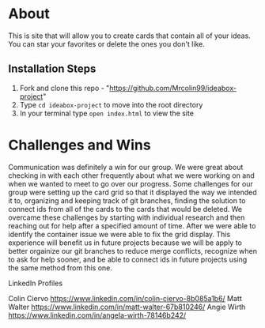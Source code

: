 # About
This is site that will allow you to create cards that contain all of your ideas. You can star your favorites or delete the ones you don't like.

## Installation Steps
1. Fork and clone this repo - "https://github.com/Mrcolin99/ideabox-project"
2. Type `cd ideabox-project` to move into the root directory
3. In your terminal type `open index.html` to view the site

# Challenges and Wins
Communication was definitely a win for our group. We were great about checking in with each other frequently about what we were working on and when we wanted to meet to go over our progress.
Some challenges for our group were setting up the card grid so that it displayed the way we intended it to, organizing and keeping track of git branches, finding the solution to connect ids from all of the cards to the cards that would be deleted.
We overcame these challenges by starting with individual research and then reaching out for help after a specified amount of time. After we were able to identify the container issue we were able to fix the grid display.
This experience will benefit us in future projects because we will be apply to better orgainize our git branches to reduce merge conflicts, recognize when to ask for help sooner, and be able to connect ids in future projects using the same method from this one.

LinkedIn Profiles

Colin Ciervo https://www.linkedin.com/in/colin-ciervo-8b085a1b6/
Matt Walter https://www.linkedin.com/in/matt-walter-67b810246/
Angie Wirth https://www.linkedin.com/in/angela-wirth-78146b242/
